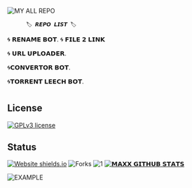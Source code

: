 ![MY ALL REPO](https://telegra.ph/file/bd0ac21d16a564796ecf4.png)


          🏷️ 𝙍𝙀𝙋𝙊 𝙇𝙄𝙎𝙏 🏷️

🌀 𝗥𝗘𝗡𝗔𝗠𝗘 𝗕𝗢𝗧. 🌀 𝗙𝗜𝗟𝗘 𝟮 𝗟𝗜𝗡𝗞

🌀 𝗨𝗥𝗟 𝗨𝗣𝗟𝗢𝗔𝗗𝗘𝗥.  

🌀𝗖𝗢𝗡𝗩𝗘𝗥𝗧𝗢𝗥 𝗕𝗢𝗧. 

🌀𝗧𝗢𝗥𝗥𝗘𝗡𝗧 𝗟𝗘𝗘𝗖𝗛 𝗕𝗢𝗧. 

#
#

## License
[![GPLv3 license](https://img.shields.io/badge/License-GPLv3-blue.svg)](https://github.com/maxxrider/maxxrider)

## Status
[![Website shields.io](https://img.shields.io/website-up-down-green-red/http/shields.io.svg)](https://github.com/MaxxRider/MaxxRider)
![Forks](https://img.shields.io/github/forks/MaxxRider/Max-Torrent-Leech-V2)
![1](https://github-readme-stats.vercel.app/api/top-langs/?username=MaxxRider&theme=blue-green)
[![𝗠𝗔𝗫𝗫 𝗚𝗜𝗧𝗛𝗨𝗕 𝗦𝗧𝗔𝗧𝗦](https://github-readme-stats.vercel.app/api?username=MaxxRider&theme=blue-green)](https://github.com/MaxxRider/MaxxRider)

![EXAMPLE](https://telegra.ph/file/d68af4563db6550749457.png)
